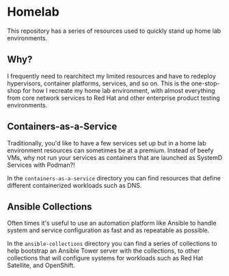 # Homelab

This repository has a series of resources used to quickly stand up home lab environments.

## Why?

I frequently need to rearchitect my limited resources and have to redeploy hypervisors, container platforms, services, and so on.  This is the one-stop-shop for how I recreate my home lab environment, with almost everything from core network services to Red Hat and other enterprise product testing environments.

## Containers-as-a-Service

Traditionally, you'd like to have a few services set up but in a home lab environment resources can sometimes be at a premium.  Instead of beefy VMs, why not run your services as containers that are launched as SystemD Services with Podman?!

In the `containers-as-a-service` directory you can find resources that define different containerized workloads such as DNS.

## Ansible Collections

Often times it's useful to use an automation platform like Ansible to handle system and service configuration as fast and as repeatable as possible.  

In the `ansible-collections` directory you can find a series of collections to help bootstrap an Ansible Tower server with the collections, to other collections that will configure systems for workloads such as Red Hat Satellite, and OpenShift.